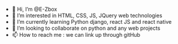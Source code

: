 - 👋 Hi, I’m @E-Zbox
- 👀 I’m interested in HTML, CSS, JS, JQuery web technologies
- 🌱 I’m currently learning Python django, react JS and react native
- 💞️ I’m looking to collaborate on python and any web projects
- 📫 How to reach me : we can link up through gitHub

<!---
E-Zbox/E-Zbox is a ✨ special ✨ repository because its `README.md` (this file) appears on your GitHub profile.
You can click the Preview link to take a look at your changes.
--->
